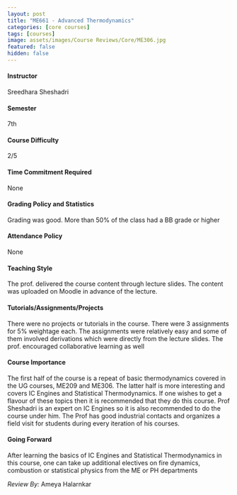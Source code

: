 ```yaml
---
layout: post
title: "ME661 - Advanced Thermodynamics"
categories: [core courses]
tags: [courses]
image: assets/images/Course Reviews/Core/ME306.jpg
featured: false
hidden: false
---
```


#### Instructor

Sreedhara Sheshadri

#### Semester

7th

#### Course Difficulty

2/5

#### Time Commitment Required

None

#### Grading Policy and Statistics

Grading was good. More than 50% of the class had a BB grade or higher

#### Attendance Policy

None

#### Teaching Style

The prof. delivered the course content through lecture slides. The content was uploaded on Moodle in advance of the lecture.

#### Tutorials/Assignments/Projects

There were no projects or tutorials in the course. There were 3 assignments for 5% weightage each. The assignments were relatively easy and some of them involved derivations which were directly from the lecture slides. The prof. encouraged collaborative learning as well

#### Course Importance

The first half of the course is a repeat of basic thermodynamics covered in the UG courses, ME209 and ME306. The latter half is more interesting and covers IC Engines and Statistical Thermodynamics. If one wishes to get a flavour of these topics then it is recommended that they do this course. Prof Sheshadri is an expert on IC Engines so it is also recommended to do the course under him. The Prof has good industrial contacts and organizes a field visit for students during every iteration of his courses.

#### Going Forward

After learning the basics of IC Engines and Statistical Thermodynamics in this course, one can take up additional electives on fire dynamics, combustion or statistical physics from the ME or PH departments

_Review By:_ Ameya Halarnkar
